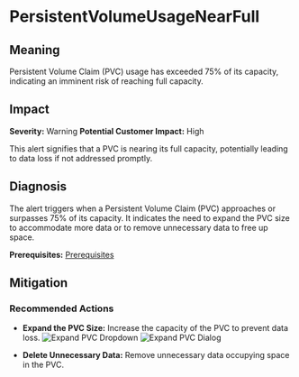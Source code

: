 # PersistentVolumeUsageNearFull

## Meaning

Persistent Volume Claim (PVC) usage has exceeded 75% of its capacity,
indicating an imminent risk of reaching full capacity.

## Impact

**Severity:** Warning
**Potential Customer Impact:** High

This alert signifies that a PVC is nearing its full capacity, potentially
leading to data loss if not addressed promptly.

## Diagnosis

The alert triggers when a Persistent Volume Claim (PVC) approaches or surpasses
75% of its capacity. It indicates the need to expand the PVC size to accommodate
more data or to remove unnecessary data to free up space.

**Prerequisites:** [Prerequisites](helpers/diagnosis.md)

## Mitigation

### Recommended Actions

- **Expand the PVC Size:** Increase the capacity of the PVC to prevent data loss.
  ![Expand PVC Dropdown](helpers/screenshots/expand-pvc-dropdown.png)
  ![Expand PVC Dialog](helpers/screenshots/expand-pvc-dialog.png)
  
- **Delete Unnecessary Data:** Remove unnecessary data occupying space in the PVC.
